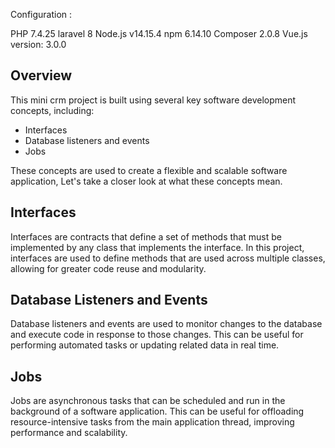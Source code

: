 
Configuration : 

PHP 7.4.25 
laravel 8
Node.js v14.15.4
npm 6.14.10
Composer 2.0.8
Vue.js version: 3.0.0

## Overview

This mini crm project is built using several key software development concepts, including:

- Interfaces
- Database listeners and events
- Jobs

These concepts are used to create a flexible and scalable software application, Let's take a closer look at what these concepts mean.

## Interfaces

Interfaces are contracts that define a set of methods that must be implemented by any class that implements the interface. In this project, interfaces are used to define methods that are used across multiple classes, allowing for greater code reuse and modularity.

## Database Listeners and Events

Database listeners and events are used to monitor changes to the database and execute code in response to those changes. This can be useful for performing automated tasks or updating related data in real time.

## Jobs

Jobs are asynchronous tasks that can be scheduled and run in the background of a software application. This can be useful for offloading resource-intensive tasks from the main application thread, improving performance and scalability.